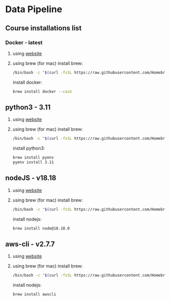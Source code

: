 # Data Pipeline

## Course installations list

### Docker - latest

1. using [website](https://docs.docker.com/engine/install/)
2. using brew (for mac)
    install brew:

    ```bash
    /bin/bash -c "$(curl -fsSL https://raw.githubusercontent.com/Homebrew/install/HEAD/install.sh)"
    ```

    install docker:

    ```bash
    brew install docker --cask
    ```

## python3 - 3.11

1. using [website](https://www.python.org/downloads/)
2. using brew (for mac)
    install brew:

    ```bash
    /bin/bash -c "$(curl -fsSL https://raw.githubusercontent.com/Homebrew/install/HEAD/install.sh)"
    ```

    install python3:

    ```bash
    brew install pyenv
    pyenv install 3.11
    ```

## nodeJS - v18.18

1. using [website](https://nodejs.org/en/download)
2. using brew (for mac)
    install brew:

    ```bash
    /bin/bash -c "$(curl -fsSL https://raw.githubusercontent.com/Homebrew/install/HEAD/install.sh)"
    ```

    install nodejs:

    ```bash
    brew install node@18.18.0
    ```

## aws-cli - v2.7.7

1. using [website](https://docs.aws.amazon.com/cli/latest/userguide/getting-started-version.html)
2. using brew (for mac)
    install brew:

    ```bash
    /bin/bash -c "$(curl -fsSL https://raw.githubusercontent.com/Homebrew/install/HEAD/install.sh)"
    ```

    install nodejs:

    ```bash
    brew install awscli
    ```
